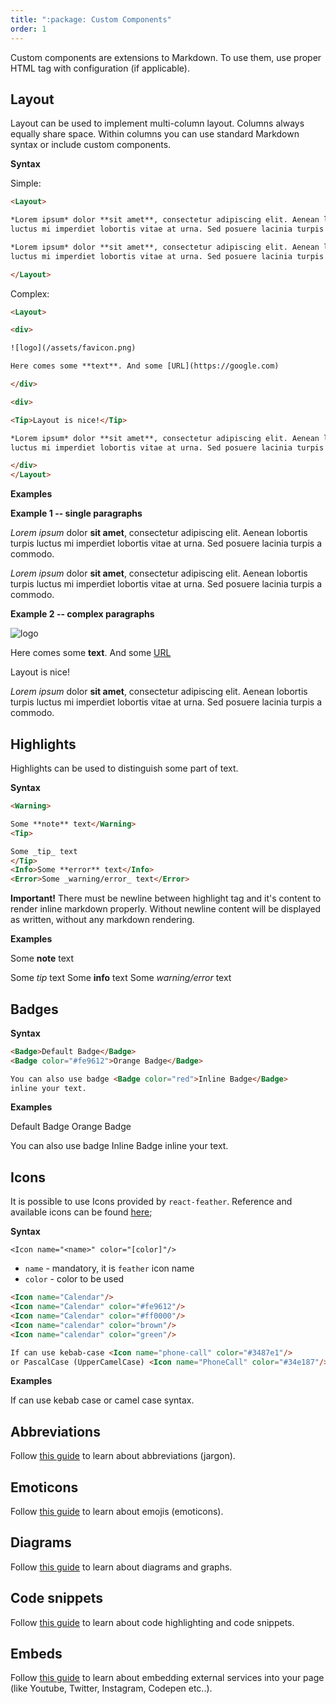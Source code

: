 ```yaml
---
title: ":package: Custom Components"
order: 1
---
```


Custom components are extensions to Markdown. To use them, use proper
HTML tag with configuration (if applicable).

## Layout

Layout can be used to implement multi-column layout. Columns always equally
share space. Within columns you can use standard Markdown syntax or include
custom components.

**Syntax**

Simple:

```html
<Layout>

*Lorem ipsum* dolor **sit amet**, consectetur adipiscing elit. Aenean lobortis turpis 
luctus mi imperdiet lobortis vitae at urna. Sed posuere lacinia turpis a commodo.

*Lorem ipsum* dolor **sit amet**, consectetur adipiscing elit. Aenean lobortis turpis 
luctus mi imperdiet lobortis vitae at urna. Sed posuere lacinia turpis a commodo.

</Layout>
```

Complex:

```html
<Layout>

<div>

![logo](/assets/favicon.png)

Here comes some **text**. And some [URL](https://google.com)

</div>

<div>

<Tip>Layout is nice!</Tip>

*Lorem ipsum* dolor **sit amet**, consectetur adipiscing elit. Aenean lobortis turpis 
luctus mi imperdiet lobortis vitae at urna. Sed posuere lacinia turpis a commodo.

</div>
</Layout>
```

**Examples**

**Example 1 -- single paragraphs**

<Layout>

*Lorem ipsum* dolor **sit amet**, consectetur adipiscing elit. Aenean lobortis turpis 
luctus mi imperdiet lobortis vitae at urna. Sed posuere lacinia turpis a commodo.

*Lorem ipsum* dolor **sit amet**, consectetur adipiscing elit. Aenean lobortis turpis 
luctus mi imperdiet lobortis vitae at urna. Sed posuere lacinia turpis a commodo.

</Layout>

**Example 2 -- complex paragraphs**

<Layout>

<div>

![logo](../assets/favicon.png)

Here comes some **text**. And some [URL](https://google.com)

</div>

<div>

<Tip>Layout is nice!</Tip>

*Lorem ipsum* dolor **sit amet**, consectetur adipiscing elit. Aenean lobortis turpis 
luctus mi imperdiet lobortis vitae at urna. Sed posuere lacinia turpis a commodo.

</div>
</Layout>

## Highlights

Highlights can be used to distinguish some part of text.

**Syntax**

```html
<Warning>

Some **note** text</Warning>
<Tip>

Some _tip_ text
</Tip>
<Info>Some **error** text</Info>
<Error>Some _warning/error_ text</Error>
```

**Important!** There must be newline between highlight tag
and it's content to render inline markdown properly. Without
newline content will be displayed as written, without any markdown rendering.

**Examples**

<Warning>

Some **note** text
</Warning>
<Tip>

Some _tip_ text
</Tip>
<Info>Some **info** text</Info>
<Error>Some _warning/error_ text</Error>

## Badges

**Syntax**

```html
<Badge>Default Badge</Badge>
<Badge color="#fe9612">Orange Badge</Badge>

You can also use badge <Badge color="red">Inline Badge</Badge> 
inline your text.
```

**Examples**

<Badge>Default Badge</Badge>
<Badge color="#fe9612">Orange Badge</Badge>

You can also use badge <Badge color="red">Inline Badge</Badge> 
inline your text.

## Icons

It is possible to use Icons provided by `react-feather`.
Reference and available icons can be found [here](https://bit.dev/feathericons/react-feather);

**Syntax**

`<Icon name="<name>" color="[color]"/>`
* `name` - mandatory, it is `feather` icon name
* `color` - color to be used

```html
<Icon name="Calendar"/>
<Icon name="Calendar" color="#fe9612"/>
<Icon name="Calendar" color="#ff0000"/>
<Icon name="calendar" color="brown"/>
<Icon name="calendar" color="green"/>

If can use kebab-case <Icon name="phone-call" color="#3487e1"/> 
or PascalCase (UpperCamelCase) <Icon name="PhoneCall" color="#34e187"/> for icon name.
```

**Examples**

<Icon name="Calendar"/>
<Icon name="Calendar" color="#fe9612"/>
<Icon name="Calendar" color="#ff0000"/>
<Icon name="calendar" color="brown"/>
<Icon name="calendar" color="green"/>

If can use kebab case <Icon name="phone-call" color="#3487e1"/> 
or camel case <Icon name="PhoneCall" color="#34e187"/>syntax.

## Abbreviations

Follow [this guide](/editing/rich_content/abbreviations) to learn about 
abbreviations (jargon).

## Emoticons

Follow [this guide](/editing/rich_content/emojis) to learn about 
emojis (emoticons).

## Diagrams

Follow [this guide](/editing/rich_content/graphs) to learn about 
diagrams and graphs.

## Code snippets

Follow [this guide](/editing/rich_content/snippets) to learn about 
code highlighting and code snippets.

## Embeds

Follow [this guide](/editing/rich_content/embed) to learn about 
embedding external services into your page (like Youtube, Twitter, Instagram, Codepen etc..).

